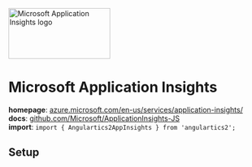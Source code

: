 <img 
    src="../../../assets/svg/appinsights.svg" 
    alt="Microsoft Application Insights logo"
    height="100px"
    width="200px" />

# Microsoft Application Insights
__homepage__: [azure.microsoft.com/en-us/services/application-insights/](https://azure.microsoft.com/en-us/services/application-insights/)  
__docs__: [github.com/Microsoft/ApplicationInsights-JS](https://github.com/Microsoft/ApplicationInsights-JS#microsoft-application-insights-javascript-sdk)  
__import__: `import { Angulartics2AppInsights } from 'angulartics2';`  

## Setup
